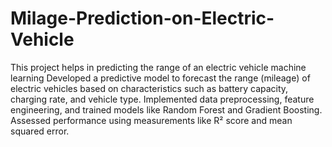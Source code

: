 # Milage-Prediction-on-Electric-Vehicle
This project helps in predicting the range of an electric vehicle machine learning
Developed a predictive model to forecast the range (mileage) of electric vehicles based on characteristics such as battery capacity, charging rate, and vehicle type. Implemented data preprocessing, feature engineering, and trained models like Random Forest and Gradient Boosting. Assessed performance using measurements like R² score and mean squared error.
